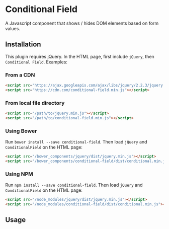 # Conditional Field
A Javascript component that shows / hides DOM elements based on form values.

## Installation
This plugin requires jQuery. In the HTML page, first include `jQuery`, then `Conditional Field`. Examples:

### From a CDN
```html
<script src="https://ajax.googleapis.com/ajax/libs/jquery/2.2.3/jquery.min.js"></script>
<script src="https://cdn.com/conditional-field.min.js"></script>
```

### From local file directory
```html
<script src="/path/to/jquery.min.js"></script>
<script src="/path/to/conditional-field.min.js"></script>
```

### Using Bower
Run `bower install --save conditional-field`. Then load `jQuery` and `ConditionalField` on the HTML page:
```html
<script src="/bower_components/jquery/dist/jquery.min.js"></script>
<script src="/bower_components/conditional-field/dist/conditional.min.js"></script>
```

### Using NPM
Run `npm install --save conditional-field`. Then load `jQuery` and `ConditionalField` on the HTML page:
```html
<script src="/node_modules/jquery/dist/jquery.min.js"></script>
<script src="/node_modules/conditional-field/dist/conditional.min.js"></script>
```

## Usage
